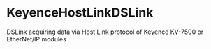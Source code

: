 # KeyenceHostLinkDSLink
DSLink acquiring data via Host Link protocol of Keyence KV-7500 or EtherNet/IP modules
